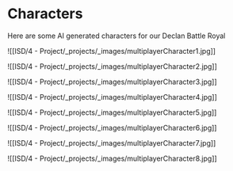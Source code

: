 
# Characters
Here are some AI generated characters for our Declan Battle Royal

![[ISD/4 - Project/_projects/_images/multiplayerCharacter1.jpg]]

![[ISD/4 - Project/_projects/_images/multiplayerCharacter2.jpg]]

![[ISD/4 - Project/_projects/_images/multiplayerCharacter3.jpg]]

![[ISD/4 - Project/_projects/_images/multiplayerCharacter4.jpg]]

![[ISD/4 - Project/_projects/_images/multiplayerCharacter5.jpg]]

![[ISD/4 - Project/_projects/_images/multiplayerCharacter6.jpg]]

![[ISD/4 - Project/_projects/_images/multiplayerCharacter7.jpg]]

![[ISD/4 - Project/_projects/_images/multiplayerCharacter8.jpg]]